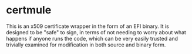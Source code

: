 certmule
========

This is an x509 certificate wrapper in the form of an EFI binary.  It is
designed to be "safe" to sign, in terms of not needing to worry about what
happens if anyone runs the code, which can be very easily trusted and trivially
examined for modification in both source and binary form.
